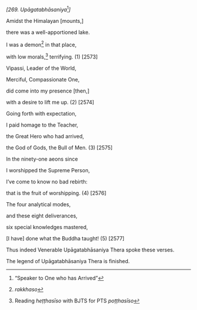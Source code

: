 *\[269. Upāgatabhāsaniya*[^1]*\]*

Amidst the Himalayan \[mounts,\]

there was a well-apportioned lake.

I was a demon[^2] in that place,

with low morals,[^3] terrifying. (1) \[2573\]

Vipassi, Leader of the World,

Merciful, Compassionate One,

did come into my presence \[then,\]

with a desire to lift me up. (2) \[2574\]

Going forth with expectation,

I paid homage to the Teacher,

the Great Hero who had arrived,

the God of Gods, the Bull of Men. (3) \[2575\]

In the ninety-one aeons since

I worshipped the Supreme Person,

I’ve come to know no bad rebirth:

that is the fruit of worshipping. (4) \[2576\]

The four analytical modes,

and these eight deliverances,

six special knowledges mastered,

\[I have\] done what the Buddha taught! (5) \[2577\]

Thus indeed Venerable Upāgatabhāsaniya Thera spoke these verses.

The legend of Upāgatabhāsaniya Thera is finished.

[^1]: “Speaker to One who has Arrived”

[^2]: *rakkhaso*

[^3]: Reading *heṭṭhasīso* with BJTS for PTS *poṭṭhasīso*
